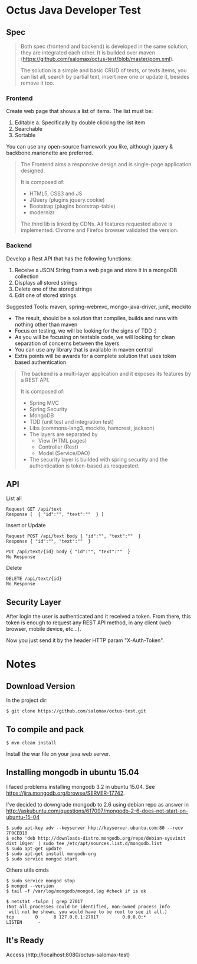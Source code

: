 # Octus Java Developer Test

## Spec

>Both spec (frontend and backend) is developed in the same solution, they are integrated each other.
>It is builded over maven (https://github.com/salomax/octus-test/blob/master/pom.xml).
>
>The solution is a simple and basic CRUD of texts, or texts items, you can list all, search by partial text, insert new one or update it, besides remove it too. 

### Frontend
	
Create web page that shows a list of items. The list must be:

  1. Editable
    a. Specifically by double clicking the list item
  2. Searchable
  3. Sortable
	
You can use any open-source framework you like, although jquery & backbone.marionette are preferred.

> The Frontend aims a responsive design and is single-page application designed.
>
> It is composed of:
>   - HTML5, CSS3 and JS
>   - JQuery (plugins jquery.cookie)
>   - Bootstrap (plugins bootstrap-table)
>   - modernizr
>
> The third lib is linked by CDNs.
> All features requested above is implemented.
> Chrome and Firefox browser validated the version. 

### Backend

Develop a Rest API that has the following functions:

1. Receive a JSON String from a web page and store it in a mongoDB collection
2. Displays all stored strings
3. Delete one of the stored strings
4. Edit one of stored strings

Suggested Tools: maven, spring-webmvc, mongo-java-driver, junit, mockito

* The result, should be a solution that compiles, builds and runs with nothing other than maven
* Focus on testing, we will be looking for the signs of TDD :)
* As you will be focusing on testable code, we will looking for clean separation of concerns between the layers
* You can use any library that is available in maven central
* Extra points will be awards for a complete solution that uses token based authentication

> The backend is a multi-layer application and it exposes its features by a REST API.
>
> It is composed of:
>   - Spring MVC
>   - Spring Security
>   - MongoDB
>   - TDD (unit test and integration test)
>   - Libs (commons-lang3, mockito, hamcrest, jackson)
>   - The layers are separated by 
>      - View (HTML pages)
>      - Controller (Rest)
>      - Model (Service/DAO)
>   - The security layer is builded with spring security and the authentication is token-based as resquested.

## API

List all

	Request GET /api/text
	Response [  { "id":"", "text":""  } ]

Insert or Update

	Request POST /api/text body { "id":"", "text":""  }
	Response { "id":"", "text":""  }
	
	PUT /api/text/{id} body { "id":"", "text":""  }
	No Response

Delete

	DELETE /api/text/{id}
	No Response
	
## Security Layer

After login the user is authenticated and it received a token. From there, this token is enough to request any REST API method, in any client (web browser, mobile device, etc...). 

Now you just send it by the header HTTP param "X-Auth-Token". 

# Notes

## Download Version
	
In the project dir:

	$ git clone https://github.com/salomax/octus-test.git

## To compile and pack

	$ mvn clean install

Install the war file on your java web server.

## Installing mongodb in ubuntu 15.04

I faced problems installing mongodb 3.2 in ubuntu 15.04. See https://jira.mongodb.org/browse/SERVER-17742.

I've decided to downgrade mongodb to 2.6 using debian repo as answer in http://askubuntu.com/questions/617097/mongodb-2-6-does-not-start-on-ubuntu-15-04

	$ sudo apt-key adv --keyserver hkp://keyserver.ubuntu.com:80 --recv 7F0CEB10
	$ echo 'deb http://downloads-distro.mongodb.org/repo/debian-sysvinit dist 10gen' | sudo tee /etc/apt/sources.list.d/mongodb.list
	$ sudo apt-get update
	$ sudo apt-get install mongodb-org
	$ sudo service mongod start
	
Others utils cmds

	$ sudo service mongod stop
	$ mongod --version
	$ tail -f /var/log/mongodb/mongod.log #check if is ok
	
	$ netstat -tulpn | grep 27017
	(Not all processes could be identified, non-owned process info
	 will not be shown, you would have to be root to see it all.)
	tcp        0      0 127.0.0.1:27017         0.0.0.0:*               LISTEN      - 
	
## It's Ready

Access 
	(http://localhost:8080/octus-salomax-test)
